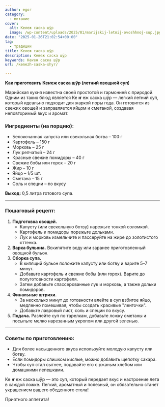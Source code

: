 ```yaml
---
author: egor
category:
  - питание
cover:
  alt: Кеҥеж саска шÿр
  image: /wp-content/uploads/2025/01/marijskij-letnij-ovoshhnoj-sup.jpg
date: "2025-01-26T21:02:54+00:00"
tag:
  - традиции
title: Кеҥеж саска шÿр
description: Кеҥеж саска шÿр
keywords: Кеҥеж саска шÿр
url: /kenezh-saska-shyr/

---
```

**Как приготовить Кеҥеж саска шÿр (летний овощной суп)**

Марийская кухня известна своей простотой и гармонией с природой. Одним из таких блюд является Ке **ҥ** еж саска шÿр — легкий летний суп, который идеально подходит для жаркой поры года. Он готовится из свежих овощей и заправляется яйцом и сметаной, создавая неповторимый вкус и аромат.

### Ингредиенты (на порцию):

- Белокочанная капуста или свекольная ботва – 100 г
- Картофель – 150 г
- Морковь – 25 г
- Лук репчатый – 24 г
- Красные свежие помидоры – 40 г
- Свежие бобы или горох – 20 г
- Жир – 10 г
- Яйцо – 1/5 шт.
- Сметана – 15 г
- Соль и специи – по вкусу

**Выход:** 0,5 литра готового супа.

* * *

### Пошаговый рецепт:

1. **Подготовка овощей.**
   - Капусту (или свекольную ботву) нарежьте тонкой соломкой.
   - Картофель и помидоры порежьте дольками.
   - Лук и морковь измельчите и пассеруйте на жире до золотистого оттенка.
1. **Варка бульона.**
   Вскипятите воду или заранее приготовленный овощной бульон.
1. **Сборка супа.**
   - В кипящий бульон положите капусту или ботву и варите 5–7 минут.
   - Добавьте картофель и свежие бобы (или горох). Варите до полуготовности картофеля.
   - Затем добавьте спассерованные лук и морковь, а также дольки помидоров.
1. **Финальные штрихи.**
   - За несколько минут до готовности влейте в суп взбитое яйцо, медленно помешивая, чтобы создать красивые "ленточки".
   - Добавьте лавровый лист, соль и специи по вкусу.
1. **Подача.**
   Разлейте суп по тарелкам, добавьте ложку сметаны и посыпьте мелко нарезанным укропом или другой зеленью.

* * *

### Советы по приготовлению:

- Для более насыщенного вкуса используйте молодую капусту или ботву.
- Если помидоры слишком кислые, можно добавить щепотку сахара.
- Чтобы суп стал сытнее, подавайте его с ржаным хлебом или домашними лепешками.

Ке **ҥ** еж саска шÿр — это суп, который передает вкус и настроение лета в каждой ложке. Легкий, ароматный и полезный, он обязательно станет украшением вашего обеденного стола!

Приятного аппетита!
